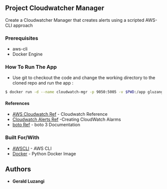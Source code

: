 ## Project Cloudwatcher Manager

Create a Cloudwatcher Manager that creates alerts using a scripted AWS-CLI approach

### Prerequisites

- aws-cli
- Docker Engine


### How To Run The App

- Use git to checkout the code and change the working directory to the cloned repo and run the app :
```bash
$ docker run -d --name cloudwatch-mgr -p 9050:5005 -v $PWD:/app gluzangi/rocks:python-cloudwatch-mgr
```


#### References

* [AWS Cloudwatch Ref](https://docs.aws.amazon.com/cli/latest/reference/cloudwatch/) - Cloudwatch Reference
* [Cloudwatch Alerts Ref](https://boto3.amazonaws.com/v1/documentation/api/latest/guide/cw-example-creating-alarms.html) -Creating CloudWatch Alarms
* [boto Ref](https://boto3.amazonaws.com/v1/documentation/api/latest/index.html) - boto 3 Documentation

### Built For/With

* [AWSCLI](https://docs.aws.amazon.com/cli/latest/userguide/cli-chap-welcome.html) - AWS CLI
* [Docker](https://hub.docker.com/_/python/) - Python Docker Image

## Authors

* **Gerald Luzangi**
